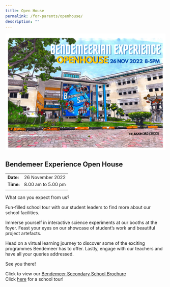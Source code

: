 ```yaml
---
title: Open House
permalink: /for-parents/openhouse/
description: ""
---
```

<img src="/images/Usefullinks/2022bdmmotd.jpg" alt="Open house" style="width: 650px" /><br>

## **Bendemeer Experience Open House**

| | |
|-| -|
| **Date:** | 26 November 2022 |
| **Time:**  | 8.00 am to 5.00 pm |
||

What can you expect from us?

Fun-filled school tour with our student leaders to find more about our school facilities. 

Immerse yourself in interactive science experiments at our booths at the foyer. Feast your eyes on our showcase of student’s work and beautiful project artefacts. 

Head on a virtual learning journey to discover some of the exciting programmes Bendemeer has to offer. Lastly, engage with our teachers and have all your queries addressed.

See you there!

Click to view our <a href="https://issuu.com/bendemeersec/docs/2022_bendemeer_brochure_brochure?fr=sODlkMDU0MjE3MTM" target="\_blank" rel="noopener">Bendemeer Secondary School Brochure</a><br>
Click <a href="/about-us/bendemeer-school-tour/" target="\_blank" rel="noopener">here</a> for a school tour!